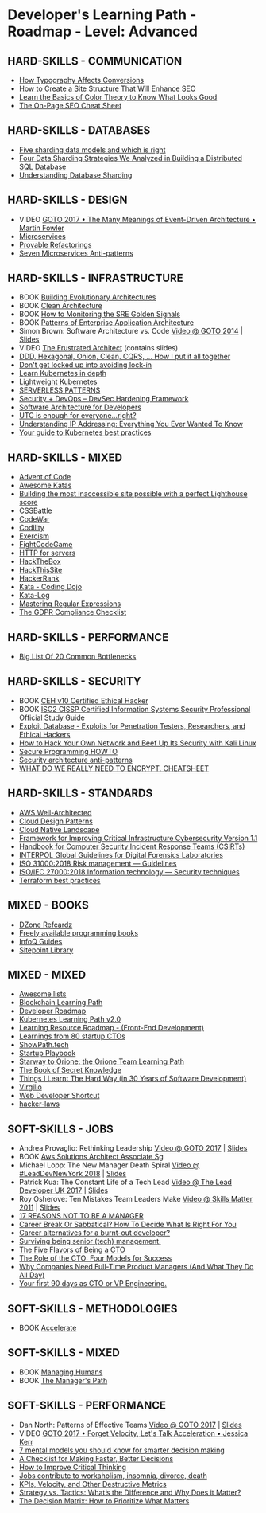 # Developer's Learning Path - Roadmap - Level: Advanced

## HARD-SKILLS - COMMUNICATION
 - [How Typography Affects Conversions](https://neilpatel.com/blog/how-typography-affects-conversions/)
 - [How to Create a Site Structure That Will Enhance SEO](https://neilpatel.com/blog/site-structure-enhance-seo/) 
 - [Learn the Basics of Color Theory to Know What Looks Good](https://lifehacker.com/learn-the-basics-of-color-theory-to-know-what-looks-goo-1608972072)
 - [The On-Page SEO Cheat Sheet](https://neilpatel.com/2015/07/07/the-on-page-seo-cheat-sheet/)

## HARD-SKILLS - DATABASES
 - [Five sharding data models and which is right](https://www.citusdata.com/blog/2017/08/28/five-data-models-for-sharding/)
 - [Four Data Sharding Strategies We Analyzed in Building a Distributed SQL Database](https://blog.yugabyte.com/four-data-sharding-strategies-we-analyzed-in-building-a-distributed-sql-database/)
 - [Understanding Database Sharding](https://www.digitalocean.com/community/tutorials/understanding-database-sharding)

## HARD-SKILLS - DESIGN
 - VIDEO [GOTO 2017 • The Many Meanings of Event-Driven Architecture • Martin Fowler](https://www.youtube.com/watch?v=STKCRSUsyP0)
 - [Microservices](https://martinfowler.com/articles/microservices.html)
 - [Provable Refactorings](https://github.com/digdeeproots/provable-refactorings)
 - [Seven Microservices Anti-patterns](https://www.infoq.com/articles/seven-uservices-antipatterns/)

## HARD-SKILLS - INFRASTRUCTURE
 - BOOK [Building Evolutionary Architectures](https://www.amazon.com/Building-Evolutionary-Architectures-Support-Constant/dp/1491986360)
 - BOOK [Clean Architecture](https://www.amazon.com/Clean-Architecture-Craftsmans-Software-Structure/dp/0134494164)
 - BOOK [How to Monitoring the SRE Golden Signals](https://www.slideshare.net/OpsStack/how-to-monitoring-the-sre-golden-signals-ebook/)
 - BOOK [Patterns of Enterprise Application Architecture](https://www.amazon.com/Patterns-Enterprise-Application-Architecture-Martin/dp/0321127420)
 - Simon Brown: Software Architecture vs. Code [Video @ GOTO 2014](https://www.youtube.com/watch?v=GAFZcYlO5S0) | [Slides](http://gotocon.com/dl/goto-amsterdam-2014/slides/SimonBrown_SoftwareArchitectureVsCode.pdf)
 - VIDEO [The Frustrated Architect](https://www.infoq.com/presentations/The-Frustrated-Architect/) (contains slides)
 - [DDD, Hexagonal, Onion, Clean, CQRS, … How I put it all together](https://herbertograca.com/2017/11/16/explicit-architecture-01-ddd-hexagonal-onion-clean-cqrs-how-i-put-it-all-together/)
 - [Don't get locked up into avoiding lock-in](https://martinfowler.com/articles/oss-lockin.html)
 - [Learn Kubernetes in depth](https://learnk8s.io/)
 - [Lightweight Kubernetes](https://k3s.io/)
 - [SERVERLESS PATTERNS](https://serverlesspatterns.io/)
 - [Security + DevOps – DevSec Hardening Framework](https://dev-sec.io/)
 - [Software Architecture for Developers](https://softwarearchitecturefordevelopers.com/)
 - [UTC is enough for everyone...right?](https://zachholman.com/talk/utc-is-enough-for-everyone-right)
 - [Understanding IP Addressing: Everything You Ever Wanted To Know](http://pages.di.unipi.it/ricci/501302.pdf)
 - [Your guide to Kubernetes best practices](https://cloud.google.com/blog/products/containers-kubernetes/your-guide-kubernetes-best-practices)

## HARD-SKILLS - MIXED
 - [Advent of Code](https://adventofcode.com/)
 - [Awesome Katas](https://github.com/gamontal/awesome-katas)
 - [Building the most inaccessible site possible with a perfect Lighthouse score](https://www.matuzo.at/blog/building-the-most-inaccessible-site-possible-with-a-perfect-lighthouse-score/)
 - [CSSBattle](https://cssbattle.dev/)
 - [CodeWar](https://www.codewars.com/)
 - [Codility](https://app.codility.com/programmers/)
 - [Exercism](https://exercism.io/)
 - [FightCodeGame](http://beta.fightcodegame.com/)
 - [HTTP for servers](http://www.and.org/texts/server-http)
 - [HackTheBox](https://www.hackthebox.eu/)
 - [HackThisSite](https://www.hackthissite.org/)
 - [HackerRank](https://www.hackerrank.com/)
 - [Kata - Coding Dojo](http://codingdojo.org/kata/)
 - [Kata-Log](https://kata-log.rocks/)
 - [Mastering Regular Expressions](https://www.amazon.com/Mastering-Regular-Expressions-Jeffrey-Friedl/dp/0596528124)
 - [The GDPR Compliance Checklist](https://gdprchecklist.io/)

## HARD-SKILLS - PERFORMANCE
 - [Big List Of 20 Common Bottlenecks](http://highscalability.com/blog/2012/5/16/big-list-of-20-common-bottlenecks.html)

## HARD-SKILLS - SECURITY
 - BOOK [CEH v10 Certified Ethical Hacker](https://www.amazon.com/Certified-Ethical-Hacker-Study-Guide/dp/1119533198)
 - BOOK [ISC2 CISSP Certified Information Systems Security Professional Official Study Guide](https://www.amazon.com/Certified-Information-Security-Professional-Official/dp/1119523265)
 - [Exploit Database - Exploits for Penetration Testers, Researchers, and Ethical Hackers](https://www.exploit-db.com/)
 - [How to Hack Your Own Network and Beef Up Its Security with Kali Linux](https://lifehacker.com/how-to-hack-your-own-network-and-beef-up-its-security-w-1649785071)
 - [Secure Programming HOWTO](https://dwheeler.com/secure-programs/Secure-Programs-HOWTO.html)
 - [Security architecture anti-patterns](https://www.ncsc.gov.uk/whitepaper/security-architecture-anti-patterns)
 - [WHAT DO WE REALLY NEED TO ENCRYPT. CHEATSHEET](https://www.cossacklabs.com/blog/what-we-need-to-encrypt-cheatsheet.html)

## HARD-SKILLS - STANDARDS
 - [AWS Well-Architected](https://aws.amazon.com/architecture/well-architected/)
 - [Cloud Design Patterns](https://docs.microsoft.com/en-us/azure/architecture/patterns/)
 - [Cloud Native Landscape](https://github.com/cncf/landscape)
 - [Framework for Improving Critical Infrastructure Cybersecurity Version 1.1](https://www.nist.gov/publications/framework-improving-critical-infrastructure-cybersecurity-version-11)
 - [Handbook for Computer Security Incident Response Teams (CSIRTs)](https://resources.sei.cmu.edu/library/asset-view.cfm?assetid=6305)
 - [INTERPOL Global Guidelines for Digital Forensics Laboratories](https://www.interpol.int/content/download/13501/file/INTERPOL_DFL_GlobalGuidelinesDigitalForensicsLaboratory.pdf)
 - [ISO 31000:2018 Risk management — Guidelines](https://www.iso.org/standard/65694.html)
 - [ISO/IEC 27000:2018 Information technology — Security techniques](https://www.iso.org/standard/73906.html)
 - [Terraform best practices](https://www.terraform-best-practices.com/)

## MIXED - BOOKS
 - [DZone Refcardz](https://dzone.com/refcardz)
 - [Freely available programming books](https://github.com/EbookFoundation/free-programming-books)
 - [InfoQ Guides](https://www.infoq.com/minibooks)
 - [Sitepoint Library](https://www.sitepoint.com/premium/library/)

## MIXED - MIXED
 - [Awesome lists](https://github.com/sindresorhus/awesome)
 - [Blockchain Learning Path](https://github.com/protofire/blockchain-learning-path)
 - [Developer Roadmap](https://github.com/luuductrung1234/dev-roadmap)
 - [Kubernetes Learning Path v2.0](https://azure.microsoft.com/en-us/resources/kubernetes-learning-path/)
 - [Learning Resource Roadmap - (Front-End Development)](https://github.com/devcenter-square/Learning-Resource-Path-Front-End)
 - [Learnings from 80 startup CTOs](https://medium.com/@fesja/learnings-from-80-startup-ctos-88ddb5f9c024)
 - [ShowPath.tech](https://github.com/PJijin/Show-Path)
 - [Startup Playbook](https://playbook.samaltman.com/)
 - [Starway to Orione: the Orione Team Learning Path](https://github.com/xpeppers/starway-to-orione)
 - [The Book of Secret Knowledge](https://github.com/trimstray/the-book-of-secret-knowledge)
 - [Things I Learnt The Hard Way (in 30 Years of Software Development)](https://blog.juliobiason.me/thoughts/things-i-learnt-the-hard-way/)
 - [Virgilio](https://github.com/virgili0/Virgilio)
 - [Web Developer Shortcut](https://github.com/rkukuh/web-developer-shortcut)
 - [hacker-laws](https://github.com/dwmkerr/hacker-laws)

## SOFT-SKILLS - JOBS
 - Andrea Provaglio: Rethinking Leadership [Video @ GOTO 2017](https://www.youtube.com/watch?v=A04Pu5LlzHw) | [Slides](https://files.gotocon.com/uploads/slides/conference_7/273/original/GOTO%20Berlin%20-%20Rethinking%20Leadership-2.pdf)
 - BOOK [Aws Solutions Architect Associate Sg](https://www.amazon.com/AWS-Certified-Solutions-Architect-Official/dp/1119138558)
 - Michael Lopp: The New Manager Death Spiral [Video @ #LeadDevNewYork 2018](https://www.youtube.com/watch?v=pAbU3WJ-NBw) | [Slides](https://speakerdeck.com/calibrate/9-new-manager-death-spiral)
 - Patrick Kua: The Constant Life of a Tech Lead [Video @ The Lead Developer UK 2017](https://www.youtube.com/watch?v=9jd_vpcLK50) | [Slides](https://www.slideshare.net/patkua/constant-life-of-a-tech-lead)
 - Roy Osherove: Ten Mistakes Team Leaders Make [Video @ Skills Matter 2011](https://www.youtube.com/watch?v=qhjXc6niO3k) | [Slides](https://www.slideshare.net/royosherove/ten-mistakes-software-team-leaders-make-by-roy-osherove-5whyscom)
 - [17 REASONS NOT TO BE A MANAGER](https://charity.wtf/2019/09/08/reasons-not-to-be-a-manager/)
 - [Career Break Or Sabbatical? How To Decide What Is Right For You](https://www.careershifters.org/expert-advice/career-break-or-sabbatical-how-to-decide-what-is-right-for-you)
 - [Career alternatives for a burnt-out developer?](https://ask.metafilter.com/124950/Career-alternatives-for-a-burntout-developer)
 - [Surviving being senior (tech) management.](https://medium.com/@kellan/surviving-being-senior-tech-management-aa6654efd027)
 - [The Five Flavors of Being a CTO](https://www.linkedin.com/pulse/five-flavors-being-cto-matt-tucker/)
 - [The Role of the CTO: Four Models for Success](http://www.brixtonspa.com/Career/The_Role_of_the_CTO_4Models.pdf)
 - [Why Companies Need Full-Time Product Managers (And What They Do All Day)](https://www.smashingmagazine.com/2014/09/why-companies-need-full-time-product-managers/)
 - [Your first 90 days as CTO or VP Engineering.](https://lethain.com/first-ninety-days-cto-vpe/)

## SOFT-SKILLS - METHODOLOGIES
 - BOOK [Accelerate](https://www.amazon.com/Accelerate-Building-Performing-Technology-Organizations/dp/1942788339)

## SOFT-SKILLS - MIXED
 - BOOK [Managing Humans](https://www.amazon.com/Managing-Humans-Humorous-Software-Engineering/dp/1484221575)
 - BOOK [The Manager's Path](https://www.amazon.com/Managers-Path-Leaders-Navigating-Growth/dp/1491973897)

## SOFT-SKILLS - PERFORMANCE
 - Dan North: Patterns of Effective Teams [Video @ GOTO 2017](https://www.youtube.com/watch?v=lvs7VEsQzKY) | [Slides](https://files.gotocon.com/uploads/slides/conference_3/62/original/Patterns_of_Effective_Teams%20PDF.pdf)
 - VIDEO [GOTO 2017 • Forget Velocity, Let's Talk Acceleration • Jessica Kerr](https://www.youtube.com/watch?v=Lbcyyu8XB_Y)
 - [7 mental models you should know for smarter decision making](https://thenextweb.com/lifehacks/2016/08/01/989517/)
 - [A Checklist for Making Faster, Better Decisions](https://hbr.org/2016/03/a-checklist-for-making-faster-better-decisions)
 - [How to Improve Critical Thinking](https://www.scotthyoung.com/blog/2019/03/07/improve-critical-thinking/)
 - [Jobs contribute to workaholism, insomnia, divorce, death](https://www.businessinsider.com/disturbing-facts-about-your-job-2011-2)
 - [KPIs, Velocity, and Other Destructive Metrics](https://holub.com/kpis-velocity-and-other-destructive-metrics/)
 - [Strategy vs. Tactics: What’s the Difference and Why Does it Matter?](https://fs.blog/2018/08/strategy-vs-tactics/)
 - [The Decision Matrix: How to Prioritize What Matters](https://fs.blog/2018/09/decision-matrix/)
